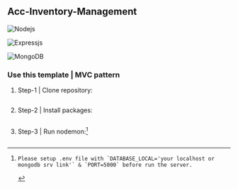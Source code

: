 ## Acc-Inventory-Management

![Nodejs](https://img.shields.io/badge/Node_JS-339933?style=for-the-badge&logo=nodedotjs&logoColor=white)

![Expressjs](https://img.shields.io/badge/Express-4e4e4e?style=for-the-badge&logo=express&logoColor=white)

![MongoDB](https://img.shields.io/badge/MongoDB-4EA94B?style=for-the-badge&logo=mongodb&logoColor=white)

### Use this template | MVC pattern

1. Step-1 | Clone repository:

   ```git clone https://github.com/sharifmrahat/acc-inventory-management.git

   ```

2. Step-2 | Install packages:

   ```npm install

   ```

3. Step-3 | Run nodemon:[^note]

   ```npm run dev

   ```

[^note]:
        Please setup .env file with `DATABASE_LOCAL='your localhost or mongodb srv link'` & `PORT=5000` before run the server.
